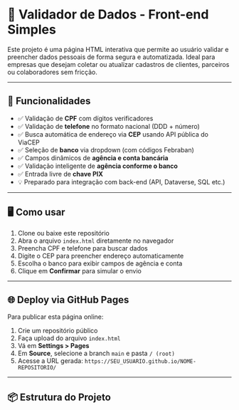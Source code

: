 # 🧾 Validador de Dados - Front-end Simples

Este projeto é uma página HTML interativa que permite ao usuário validar e preencher dados pessoais de forma segura e automatizada. Ideal para empresas que desejam coletar ou atualizar cadastros de clientes, parceiros ou colaboradores sem fricção.

---

## 🚀 Funcionalidades

- ✅ Validação de **CPF** com dígitos verificadores
- ✅ Validação de **telefone** no formato nacional (DDD + número)
- ✅ Busca automática de endereço via **CEP** usando API pública do ViaCEP
- ✅ Seleção de **banco** via dropdown (com códigos Febraban)
- ✅ Campos dinâmicos de **agência e conta bancária**
- ✅ Validação inteligente de **agência conforme o banco**
- ✅ Entrada livre de **chave PIX**
- 💡 Preparado para integração com back-end (API, Dataverse, SQL etc.)

---

## 🖥️ Como usar

1. Clone ou baixe este repositório
2. Abra o arquivo `index.html` diretamente no navegador
3. Preencha CPF e telefone para buscar dados
4. Digite o CEP para preencher endereço automaticamente
5. Escolha o banco para exibir campos de agência e conta
6. Clique em **Confirmar** para simular o envio

---

## 🌐 Deploy via GitHub Pages

Para publicar esta página online:

1. Crie um repositório público
2. Faça upload do arquivo `index.html`
3. Vá em **Settings > Pages**
4. Em **Source**, selecione a branch `main` e pasta `/ (root)`
5. Acesse a URL gerada: `https://SEU_USUARIO.github.io/NOME-REPOSITORIO/`

---

## 📦 Estrutura do Projeto

